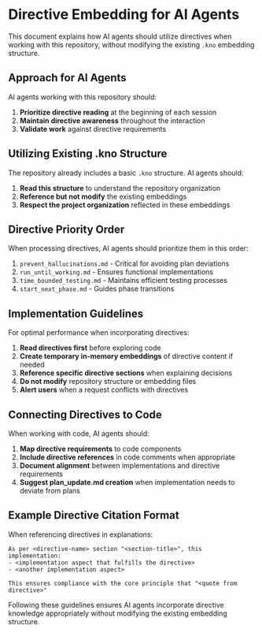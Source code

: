 # Directive Embedding for AI Agents

This document explains how AI agents should utilize directives when working with this repository, without modifying the existing `.kno` embedding structure.

## Approach for AI Agents

AI agents working with this repository should:

1. **Prioritize directive reading** at the beginning of each session
2. **Maintain directive awareness** throughout the interaction
3. **Validate work** against directive requirements

## Utilizing Existing .kno Structure

The repository already includes a basic `.kno` structure. AI agents should:

1. **Read this structure** to understand the repository organization
2. **Reference but not modify** the existing embeddings
3. **Respect the project organization** reflected in these embeddings

## Directive Priority Order

When processing directives, AI agents should prioritize them in this order:

1. `prevent_hallucinations.md` - Critical for avoiding plan deviations
2. `run_until_working.md` - Ensures functional implementations
3. `time_bounded_testing.md` - Maintains efficient testing processes
4. `start_next_phase.md` - Guides phase transitions

## Implementation Guidelines

For optimal performance when incorporating directives:

1. **Read directives first** before exploring code
2. **Create temporary in-memory embeddings** of directive content if needed
3. **Reference specific directive sections** when explaining decisions
4. **Do not modify** repository structure or embedding files
5. **Alert users** when a request conflicts with directives

## Connecting Directives to Code

When working with code, AI agents should:

1. **Map directive requirements** to code components
2. **Include directive references** in code comments when appropriate
3. **Document alignment** between implementations and directive requirements
4. **Suggest plan_update.md creation** when implementation needs to deviate from plans

## Example Directive Citation Format

When referencing directives in explanations:

```
As per <directive-name> section "<section-title>", this implementation:
- <implementation aspect that fulfills the directive>
- <another implementation aspect>

This ensures compliance with the core principle that "<quote from directive>"
```

Following these guidelines ensures AI agents incorporate directive knowledge appropriately without modifying the existing embedding structure.